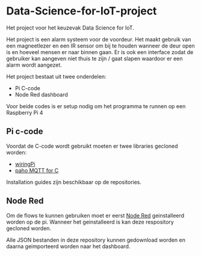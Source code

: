 # Data-Science-for-IoT-project

Het project voor het keuzevak Data Science for IoT.

Het project is een alarm systeem voor de voordeur. Het maakt gebruik van een magneetlezer en een IR sensor om bij te houden wanneer de deur open is en hoeveel mensen er naar binnen gaan. Er is ook een interface zodat de gebruiker kan aangeven niet thuis te zijn / gaat slapen waardoor er een alarm wordt aangezet.

Het project bestaat uit twee onderdelen:
- Pi C-code
- Node Red dashboard

Voor beide codes is er setup nodig om het programma te runnen op een Raspberry Pi 4

## Pi c-code

Voordat de C-code wordt gebruikt moeten er twee libraries gecloned worden:
- [wiringPi](https://github.com/WiringPi/WiringPi)
- [paho MQTT for C](https://github.com/eclipse/paho.mqtt.c)

Installation guides zijn beschikbaar op de repositories.

## Node Red

Om de flows te kunnen gebruiken moet er eerst [Node Red](https://nodered.org/docs/getting-started/raspberrypi) geinstalleerd worden op de pi. Wanneer het geinstalleerd is kan deze respository gecloned worden.

Alle JSON bestanden in deze repository kunnen gedownload worden en daarna geimporteerd worden naar het dashboard.
